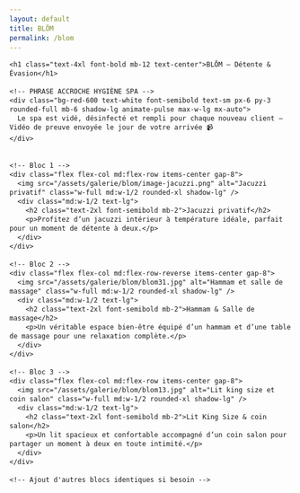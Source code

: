 ```yaml
---
layout: default
title: BLŌM
permalink: /blom
---
```



<section class="bg-black text-yellow-400 py-12 px-6 w-full">
  <div class="max-w-6xl mx-auto space-y-16">

    <h1 class="text-4xl font-bold mb-12 text-center">BLŌM – Détente & Évasion</h1>

    <!-- PHRASE ACCROCHE HYGIÈNE SPA -->
    <div class="bg-red-600 text-white font-semibold text-sm px-6 py-3 rounded-full mb-6 shadow-lg animate-pulse max-w-lg mx-auto">
      Le spa est vidé, désinfecté et rempli pour chaque nouveau client – Vidéo de preuve envoyée le jour de votre arrivée 📹
    </div>


    <!-- Bloc 1 -->
    <div class="flex flex-col md:flex-row items-center gap-8">
      <img src="/assets/galerie/blom/image-jacuzzi.png" alt="Jacuzzi privatif" class="w-full md:w-1/2 rounded-xl shadow-lg" />
      <div class="md:w-1/2 text-lg">
        <h2 class="text-2xl font-semibold mb-2">Jacuzzi privatif</h2>
        <p>Profitez d’un jacuzzi intérieur à température idéale, parfait pour un moment de détente à deux.</p>
      </div>
    </div>

    <!-- Bloc 2 -->
    <div class="flex flex-col md:flex-row-reverse items-center gap-8">
      <img src="/assets/galerie/blom/blom31.jpg" alt="Hammam et salle de massage" class="w-full md:w-1/2 rounded-xl shadow-lg" />
      <div class="md:w-1/2 text-lg">
        <h2 class="text-2xl font-semibold mb-2">Hammam & Salle de massage</h2>
        <p>Un véritable espace bien-être équipé d’un hammam et d’une table de massage pour une relaxation complète.</p>
      </div>
    </div>

    <!-- Bloc 3 -->
    <div class="flex flex-col md:flex-row items-center gap-8">
      <img src="/assets/galerie/blom/blom13.jpg" alt="Lit king size et coin salon" class="w-full md:w-1/2 rounded-xl shadow-lg" />
      <div class="md:w-1/2 text-lg">
        <h2 class="text-2xl font-semibold mb-2">Lit King Size & coin salon</h2>
        <p>Un lit spacieux et confortable accompagné d’un coin salon pour partager un moment à deux en toute intimité.</p>
      </div>
    </div>

    <!-- Ajout d'autres blocs identiques si besoin -->

  </div>
</section>

